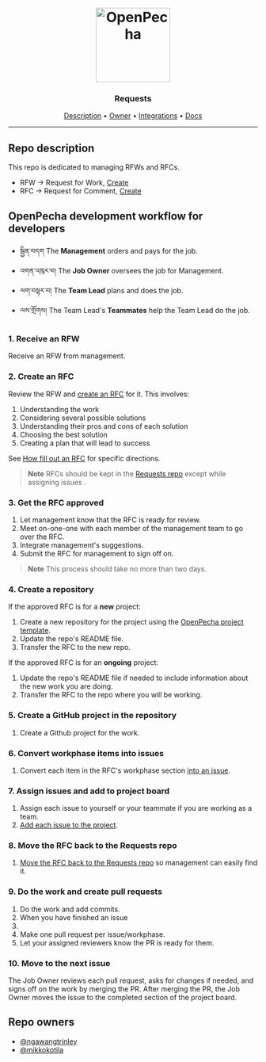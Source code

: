 <h1 align="center">
  <br>
  <a href="https://openpecha.org"><img src="https://avatars.githubusercontent.com/u/82142807?s=400&u=19e108a15566f3a1449bafb03b8dd706a72aebcd&v=4" alt="OpenPecha" width="150"></a>
  <br>
</h1>

<h3 align="center">Requests</h3>

<p align="center">
  <a href="#description">Description</a> •
  <a href="#owner">Owner</a> •
  <a href="#integrations">Integrations</a> •
  <a href="#docs">Docs</a>
</p>
<hr>

## Repo description

This repo is dedicated to managing RFWs and RFCs.

- RFW -> Request for Work, [Create](https://github.com/OpenPecha/Requests/issues/new?assignees=&labels=&template=RFW.md&title=%5BRFW%5D")
- RFC -> Request for Comment, [Create](https://github.com/OpenPecha/Requests/issues/new?assignees=&labels=&template=RFC.md&title=%5BRFC%5D)

## OpenPecha development workflow for developers

- སྦྱིན་བདག The **Management** orders and pays for the job. 
- འགན་འཁུར་བ། The **Job Owner** oversees the job for Management.
- ལག་བསྟར་བ། The **Team Lead** plans and does the job.
- ལས་གྲོགས། The Team Lead's **Teammates** help the Team Lead do the job.

### 1. Receive an RFW

Receive an RFW from management.

### 2. Create an RFC

Review the RFW and [create an RFC](https://github.com/OpenPecha/Requests/issues/new?assignees=&labels=&template=RFC.md&title=%5BRFC%5D) for it. This involves:

1. Understanding the work
1. Considering several possible solutions
1. Understanding their pros and cons of each solution
1. Choosing the best solution
1. Creating a plan that will lead to success

See [How fill out an RFC](#) for specific directions.

> **Note** RFCs should be kept in the [Requests repo](https://github.com/OpenPecha/Requests/) except while assigning issues .

### 3. Get the RFC approved

1. Let management know that the RFC is ready for review.
1. Meet on-one-one with each member of the management team to go over the RFC.
1. Integrate management's suggestions.
1. Submit the RFC for management to sign off on.

> **Note** This process should take no more than two days.

### 4. Create a repository

If the approved RFC is for a **new** project:

1. Create a new repository for the project using the [OpenPecha project template](https://github.com/OpenPecha/openpecha-project-template).
1. Update the repo's README file.
1. Transfer the RFC to the new repo.

If the approved RFC is for an **ongoing** project:

1. Update the repo's README file if needed to include information about the new work you are doing.
1. Transfer the RFC to the repo where you will be working.

### 5. Create a GitHub project in the repository

1. Create a Github project for the work.

### 6. Convert workphase items into issues

1. Convert each item in the RFC's workphase section [into an issue](https://docs.github.com/en/issues/tracking-your-work-with-issues/creating-an-issue#creating-an-issue-from-a-task-list-item).

### 7. Assign issues and add to project board

1. Assign each issue to yourself or your teammate if you are working as a team.
1. [Add each issue to the project](https://docs.github.com/en/github-ae@latest/issues/organizing-your-work-with-project-boards/tracking-work-with-project-boards/adding-issues-and-pull-requests-to-a-project-board).

### 8. Move the RFC back to the Requests repo

1. [Move the RFC back to the Requests repo](https://docs.github.com/en/issues/tracking-your-work-with-issues/transferring-an-issue-to-another-repository) so management can easily find it.

### 9. Do the work and create pull requests

1. Do the work and add commits.
2. When you have finished an issue
  1.  
4. Make one pull request per issue/workphase.
5. Let your assigned reviewers know the PR is ready for them.

### 10. Move to the next issue
The Job Owner reviews each pull request, asks for changes if needed, and signs off on the work by merging the PR. After merging the PR, the Job Owner moves the issue to the completed section of the project board.

## Repo owners

- [@ngawangtrinley](https://github.com/ngawangtrinley)
- [@mikkokotila](https://github.com/mikkokotila)
